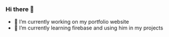 ### Hi there 👋

- 🔭 I’m currently working on my portfolio website
- 🌱 I’m currently learning firebase and using him in my projects

